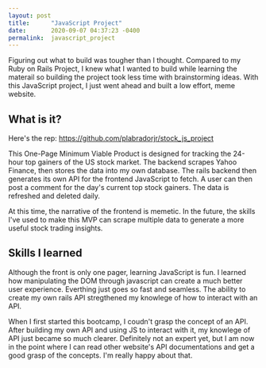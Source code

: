 ```yaml
---
layout: post
title:      "JavaScript Project"
date:       2020-09-07 04:37:23 -0400
permalink:  javascript_project
---
```


Figuring out what to build was tougher than I thought. Compared to my Ruby on Rails Project, I knew what I wanted to build while learning the materail so building the project took less time with brainstorming ideas. With this JavaScript project, I just went ahead and built a low effort, meme website.

## What is it?
Here's the rep: https://github.com/plabradorjr/stock_js_project

This One-Page Minimum Viable Product is designed for tracking the 24-hour top gainers of the US stock market. The backend scrapes Yahoo Finance, then stores the data into my own database. The rails backend then generates its own API for the frontend JavaScript to fetch. A user can then post a comment for the day's current top stock gainers. The data is refreshed and deleted daily.

At this time, the narrative of the frontend is memetic. In the future, the skills I've used to make this MVP can scrape multiple data to generate a more useful stock trading insights.


## Skills I learned
Although the front is only one pager, learning JavaScript is fun. I learned how manipulating the DOM through javascript can create a much better user experience. Everthing just goes so fast and seamless. The ability to create my own rails API stregthened my knowlege of how to interact with an API. 

When I first started this bootcamp, I coudn't grasp the concept of an API. After building my own API and using JS to interact with it, my knowlege of API just became so much clearer. Definitely not an expert yet, but I am now in the point where I can read other website's API documentations and get a good grasp of the concepts. I'm really happy about that.

